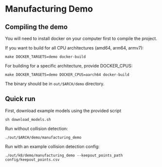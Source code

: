 # Manufacturing Demo

## Compiling the demo

You will need to install docker on your computer first to compile the project.

If you want to build for all CPU architectures (amd64, arm64, armv7):

```
make DOCKER_TARGETS=demo docker-build
```

For building for a specific architecture, provide DOCKER_CPUS:

```
make DOCKER_TARGETS=demo DOCKER_CPUS=aarch64 docker-build
```

The binary should be in `out/$ARCH/demo` directory.

## Quick run

First, download example models using the provided script

```
sh download_models.sh
```

Run without collision detection:

```
./out/$ARCH/demo/manufacturing_demo
```

Run with an example collision detection config:
```
./out/k8/demo/manufacturing_demo --keepout_points_path config/keepout_points.csv
```
